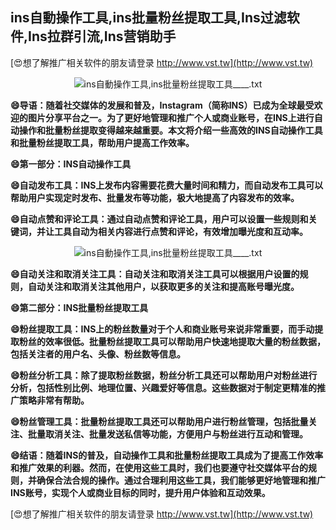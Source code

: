 ## **ins自動操作工具,ins批量粉丝提取工具,Ins过滤软件,Ins拉群引流,Ins营销助手**

[😍想了解推广相关软件的朋友请登录 http://www.vst.tw](http://www.vst.tw)

 <center><img src="https://vst.tw/MP4/tuiguang/png/0.png" alt="ins自動操作工具,ins批量粉丝提取工具____.txt"></center>

**😄导语：随着社交媒体的发展和普及，Instagram（简称INS）已成为全球最受欢迎的图片分享平台之一。为了更好地管理和推广个人或商业账号，在INS上进行自动操作和批量粉丝提取变得越来越重要。本文将介绍一些高效的INS自动操作工具和批量粉丝提取工具，帮助用户提高工作效率。**

**😄第一部分：INS自动操作工具**

**😄自动发布工具：INS上发布内容需要花费大量时间和精力，而自动发布工具可以帮助用户实现定时发布、批量发布等功能，极大地提高了内容发布的效率。**

**😄自动点赞和评论工具：通过自动点赞和评论工具，用户可以设置一些规则和关键词，并让工具自动为相关内容进行点赞和评论，有效增加曝光度和互动率。**

 <center><img src="https://vst.tw/MP4/tuiguang/png/3.png" alt="ins自動操作工具,ins批量粉丝提取工具____.txt"></center>

**😄自动关注和取消关注工具：自动关注和取消关注工具可以根据用户设置的规则，自动关注和取消关注其他用户，以获取更多的关注和提高账号曝光度。**

**😄第二部分：INS批量粉丝提取工具**

**😄粉丝提取工具：INS上的粉丝数量对于个人和商业账号来说非常重要，而手动提取粉丝的效率很低。批量粉丝提取工具可以帮助用户快速地提取大量的粉丝数据，包括关注者的用户名、头像、粉丝数等信息。**

**😄粉丝分析工具：除了提取粉丝数据，粉丝分析工具还可以帮助用户对粉丝进行分析，包括性别比例、地理位置、兴趣爱好等信息。这些数据对于制定更精准的推广策略非常有帮助。**

**😄粉丝管理工具：批量粉丝提取工具还可以帮助用户进行粉丝管理，包括批量关注、批量取消关注、批量发送私信等功能，方便用户与粉丝进行互动和管理。**

**😄结语：随着INS的普及，自动操作工具和批量粉丝提取工具成为了提高工作效率和推广效果的利器。然而，在使用这些工具时，我们也要遵守社交媒体平台的规则，并确保合法合规的操作。通过合理利用这些工具，我们能够更好地管理和推广INS账号，实现个人或商业目标的同时，提升用户体验和互动效果。**

[😍想了解推广相关软件的朋友请登录 http://www.vst.tw](http://www.vst.tw)



